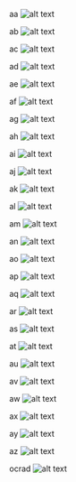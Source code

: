 aa
![alt text](https://github.com/Rockycta/corejava2/blob/e2c43f12d7f3292f2219380cfe26012dbd9e87d6/HK_core_java/11_this_keyword/1/aa.png)

ab
![alt text](https://github.com/Rockycta/corejava2/blob/e2c43f12d7f3292f2219380cfe26012dbd9e87d6/HK_core_java/11_this_keyword/1/ab.png)

ac
![alt text](https://github.com/Rockycta/corejava2/blob/e2c43f12d7f3292f2219380cfe26012dbd9e87d6/HK_core_java/11_this_keyword/1/ac.png)

ad
![alt text](https://github.com/Rockycta/corejava2/blob/e2c43f12d7f3292f2219380cfe26012dbd9e87d6/HK_core_java/11_this_keyword/1/ad.png)

ae
![alt text](https://github.com/Rockycta/corejava2/blob/e2c43f12d7f3292f2219380cfe26012dbd9e87d6/HK_core_java/11_this_keyword/1/ae.png)

af
![alt text](https://github.com/Rockycta/corejava2/blob/e2c43f12d7f3292f2219380cfe26012dbd9e87d6/HK_core_java/11_this_keyword/1/af.png)

ag
![alt text](https://github.com/Rockycta/corejava2/blob/e2c43f12d7f3292f2219380cfe26012dbd9e87d6/HK_core_java/11_this_keyword/1/ag.png)

ah
![alt text](https://github.com/Rockycta/corejava2/blob/e2c43f12d7f3292f2219380cfe26012dbd9e87d6/HK_core_java/11_this_keyword/1/ah.png)

ai
![alt text](https://github.com/Rockycta/corejava2/blob/e2c43f12d7f3292f2219380cfe26012dbd9e87d6/HK_core_java/11_this_keyword/1/ai.png)

aj
![alt text](https://github.com/Rockycta/corejava2/blob/e2c43f12d7f3292f2219380cfe26012dbd9e87d6/HK_core_java/11_this_keyword/1/aj.png)

ak
![alt text](https://github.com/Rockycta/corejava2/blob/e2c43f12d7f3292f2219380cfe26012dbd9e87d6/HK_core_java/11_this_keyword/1/ak.png)

al
![alt text](https://github.com/Rockycta/corejava2/blob/e2c43f12d7f3292f2219380cfe26012dbd9e87d6/HK_core_java/11_this_keyword/1/al.png)

am
![alt text](https://github.com/Rockycta/corejava2/blob/e2c43f12d7f3292f2219380cfe26012dbd9e87d6/HK_core_java/11_this_keyword/1/am.png)

an
![alt text](https://github.com/Rockycta/corejava2/blob/e2c43f12d7f3292f2219380cfe26012dbd9e87d6/HK_core_java/11_this_keyword/1/an.png)

ao
![alt text](https://github.com/Rockycta/corejava2/blob/e2c43f12d7f3292f2219380cfe26012dbd9e87d6/HK_core_java/11_this_keyword/1/ao.png)

ap
![alt text](https://github.com/Rockycta/corejava2/blob/e2c43f12d7f3292f2219380cfe26012dbd9e87d6/HK_core_java/11_this_keyword/1/ap.png)

aq
![alt text](https://github.com/Rockycta/corejava2/blob/e2c43f12d7f3292f2219380cfe26012dbd9e87d6/HK_core_java/11_this_keyword/1/aq.png)

ar
![alt text](https://github.com/Rockycta/corejava2/blob/e2c43f12d7f3292f2219380cfe26012dbd9e87d6/HK_core_java/11_this_keyword/1/ar.png)


as
![alt text](https://github.com/Rockycta/corejava2/blob/e2c43f12d7f3292f2219380cfe26012dbd9e87d6/HK_core_java/11_this_keyword/1/ar.png)

at
![alt text](https://github.com/Rockycta/corejava2/blob/e2c43f12d7f3292f2219380cfe26012dbd9e87d6/HK_core_java/11_this_keyword/1/ar.png)


au
![alt text](https://github.com/Rockycta/corejava2/blob/e2c43f12d7f3292f2219380cfe26012dbd9e87d6/HK_core_java/11_this_keyword/1/ar.png)


av
![alt text](https://github.com/Rockycta/corejava2/blob/e2c43f12d7f3292f2219380cfe26012dbd9e87d6/HK_core_java/11_this_keyword/1/ar.png)

aw
![alt text](https://github.com/Rockycta/corejava2/blob/e2c43f12d7f3292f2219380cfe26012dbd9e87d6/HK_core_java/11_this_keyword/1/ar.png)


ax
![alt text](https://github.com/Rockycta/corejava2/blob/e2c43f12d7f3292f2219380cfe26012dbd9e87d6/HK_core_java/11_this_keyword/1/ar.png)

ay
![alt text](https://github.com/Rockycta/corejava2/blob/e2c43f12d7f3292f2219380cfe26012dbd9e87d6/HK_core_java/11_this_keyword/1/ar.png)


az
![alt text](https://github.com/Rockycta/corejava2/blob/e2c43f12d7f3292f2219380cfe26012dbd9e87d6/HK_core_java/11_this_keyword/1/ar.png)

ocrad
![alt text](https://github.com/Rockycta/corejava2/blob/e2c43f12d7f3292f2219380cfe26012dbd9e87d6/HK_core_java/11_this_keyword/1/ocrad.png)
